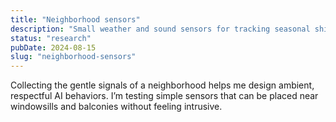 ```yaml
---
title: "Neighborhood sensors"
description: "Small weather and sound sensors for tracking seasonal shifts in Stockholm."
status: "research"
pubDate: 2024-08-15
slug: "neighborhood-sensors"
---
```


Collecting the gentle signals of a neighborhood helps me design ambient, respectful AI behaviors. I’m testing simple sensors that can be placed near windowsills and balconies without feeling intrusive.
